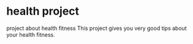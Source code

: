 # health project
project about health fitness
This project gives you very good tips about your health fitness.
